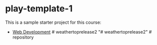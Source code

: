 # play-template-1

This is a sample starter project for this course:

- [Web Development](https://reader.tutors.dev/course/wit-hdip-comp-sci-2023-web-dev-1)
#   w e a t h e r t o p r e l e a s e 2  
 "# weathertoprelease2" 
#   r e p o s i t o r y  
 